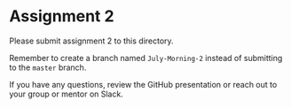 # Assignment 2

Please submit assignment 2 to this directory.

Remember to create a branch named `July-Morning-2` 
instead of submitting to the `master` branch.

If you have any questions, review the GitHub presentation or reach
out to your group or mentor on Slack.
